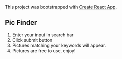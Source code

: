 This project was bootstrapped with [Create React App](https://github.com/facebook/create-react-app).

## Pic Finder

1. Enter your input in search bar
2. Click submit button
3. Pictures matching your keywords will appear. 
4. Pictures are free to use, enjoy!
